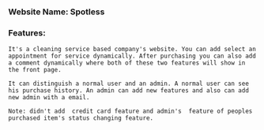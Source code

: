 ### Website Name: Spotless
### Features:
    It's a cleaning service based company's website. You can add select an appointment for service dynamically. After purchasing you can also add a comment dynamically where both of these two features will show in the front page.

    It can distinguish a normal user and an admin. A normal user can see his purchase history. An admin can add new features and also can add new admin with a email.

    Note: didn't add  credit card feature and admin's  feature of peoples purchased item's status changing feature.